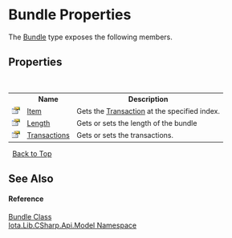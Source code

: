# Bundle Properties
 

The <a href="T_Iota_Lib_CSharp_Api_Model_Bundle">Bundle</a> type exposes the following members.


## Properties
&nbsp;<table><tr><th></th><th>Name</th><th>Description</th></tr><tr><td>![Public property](media/pubproperty.gif "Public property")</td><td><a href="P_Iota_Lib_CSharp_Api_Model_Bundle_Item">Item</a></td><td>
Gets the <a href="T_Iota_Lib_CSharp_Api_Model_Transaction">Transaction</a> at the specified index.</td></tr><tr><td>![Public property](media/pubproperty.gif "Public property")</td><td><a href="P_Iota_Lib_CSharp_Api_Model_Bundle_Length">Length</a></td><td>
Gets or sets the length of the bundle</td></tr><tr><td>![Public property](media/pubproperty.gif "Public property")</td><td><a href="P_Iota_Lib_CSharp_Api_Model_Bundle_Transactions">Transactions</a></td><td>
Gets or sets the transactions.</td></tr></table>&nbsp;
<a href="#bundle-properties">Back to Top</a>

## See Also


#### Reference
<a href="T_Iota_Lib_CSharp_Api_Model_Bundle">Bundle Class</a><br /><a href="N_Iota_Lib_CSharp_Api_Model">Iota.Lib.CSharp.Api.Model Namespace</a><br />